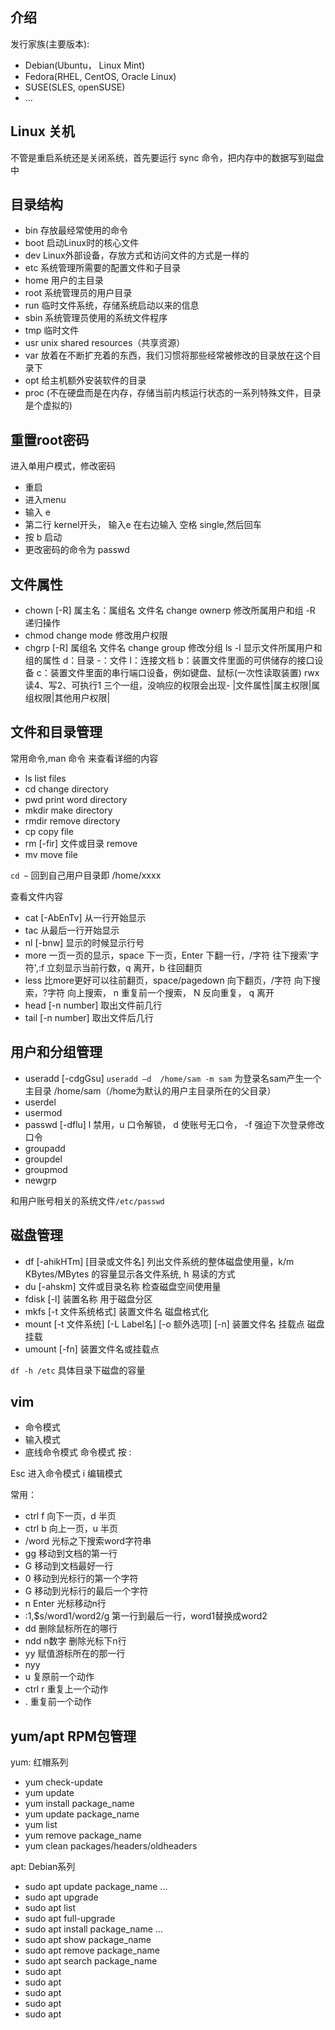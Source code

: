 ## 介绍
发行家族(主要版本):
- Debian(Ubuntu， Linux Mint)
- Fedora(RHEL, CentOS, Oracle Linux)
- SUSE(SLES, openSUSE)
- ...

## Linux 关机
不管是重启系统还是关闭系统，首先要运行 sync 命令，把内存中的数据写到磁盘中

## 目录结构
  - bin 存放最经常使用的命令
  - boot 启动Linux时的核心文件
  - dev Linux外部设备，存放方式和访问文件的方式是一样的
  - etc  系统管理所需要的配置文件和子目录
  - home 用户的主目录
  - root 系统管理员的用户目录
  - run 临时文件系统，存储系统启动以来的信息
  - sbin 系统管理员使用的系统文件程序
  - tmp 临时文件
  - usr unix shared resources（共享资源）
  - var 放着在不断扩充着的东西，我们习惯将那些经常被修改的目录放在这个目录下
  - opt 给主机额外安装软件的目录
  - proc (不在硬盘而是在内存，存储当前内核运行状态的一系列特殊文件，目录是个虚拟的)

## 重置root密码
进入单用户模式，修改密码
- 重启
- 进入menu
- 输入 e
- 第二行 kernel开头， 输入e 在右边输入 空格 single,然后回车
- 按 b 启动
- 更改密码的命令为 passwd

## 文件属性
 - chown [-R] 属主名：属组名 文件名 change ownerp 修改所属用户和组 -R 递归操作
 - chmod change mode 修改用户权限
 - chgrp [-R] 属组名 文件名 change group 修改分组
ls -l 显示文件所属用户和组的属性
d：目录  -：文件  l：连接文档  b：装置文件里面的可供储存的接口设备 c：装置文件里面的串行端口设备，例如键盘、鼠标(一次性读取装置)
rwx 读4、写2、可执行1 三个一组，没响应的权限会出现-
|文件属性|属主权限|属组权限|其他用户权限|

## 文件和目录管理
常用命令,man 命令 来查看详细的内容
- ls list files
- cd change directory
- pwd print word directory
- mkdir make directory
- rmdir remove directory
- cp copy file
- rm [-fir] 文件或目录 remove 
- mv move file

`cd ~` 回到自己用户目录即 /home/xxxx

查看文件内容
- cat [-AbEnTv] 从一行开始显示
- tac 从最后一行开始显示
- nl [-bnw] 显示的时候显示行号
- more 一页一页的显示，space 下一页，Enter 下翻一行，/字符 往下搜索'字符',:f 立刻显示当前行数，q 离开，b 往回翻页
- less 比more更好可以往前翻页，space/pagedown 向下翻页，/字符 向下搜索，?字符 向上搜索， n 重复前一个搜索， N 反向重复， q 离开
- head [-n number] 取出文件前几行
- tail [-n number] 取出文件后几行

## 用户和分组管理
- useradd [-cdgGsu] `useradd –d  /home/sam -m sam` 为登录名sam产生一个主目录 /home/sam（/home为默认的用户主目录所在的父目录）
- userdel
- usermod
- passwd [-dflu] l 禁用，u 口令解锁， d 使账号无口令， -f 强迫下次登录修改口令
- groupadd
- groupdel
- groupmod
- newgrp

和用户账号相关的系统文件`/etc/passwd`

## 磁盘管理
- df [-ahikHTm] [目录或文件名] 列出文件系统的整体磁盘使用量，k/m KBytes/MBytes 的容量显示各文件系统, h 易读的方式
- du [-ahskm] 文件或目录名称 检查磁盘空间使用量
- fdisk [-l] 装置名称 用于磁盘分区
- mkfs [-t 文件系统格式] 装置文件名 磁盘格式化
- mount [-t 文件系统] [-L Label名] [-o 额外选项] [-n]  装置文件名  挂载点  磁盘挂载
- umount [-fn] 装置文件名或挂载点

`df -h /etc` 具体目录下磁盘的容量

## vim
- 命令模式
- 输入模式
- 底线命令模式 命令模式 按 :

Esc 进入命令模式 i 编辑模式 

常用：
- ctrl f 向下一页，d 半页
- ctrl b 向上一页，u 半页
- /word 光标之下搜索word字符串
- gg 移动到文档的第一行
- G 移动到文档最好一行
- 0 移动到光标行的第一个字符
- G 移动到光标行的最后一个字符
- n Enter 光标移动n行
- :1,$s/word1/word2/g 第一行到最后一行，word1替换成word2
- dd 删除鼠标所在的哪行
- ndd n数字 删除光标下n行
- yy 赋值游标所在的那一行
- nyy
- u 复原前一个动作
- ctrl r 重复上一个动作
- . 重复前一个动作

## yum/apt RPM包管理
yum: 红帽系列
- yum check-update
- yum update
- yum install package_name
- yum update package_name
- yum list
- yum remove package_name
- yum clean packages/headers/oldheaders

apt: Debian系列
- sudo apt update package_name ...
- sudo apt upgrade
- sudo apt list 
- sudo apt full-upgrade
- sudo apt install package_name ...
- sudo apt show package_name
- sudo apt remove package_name
- sudo apt search package_name
- sudo apt
- sudo apt
- sudo apt
- sudo apt
- sudo apt
